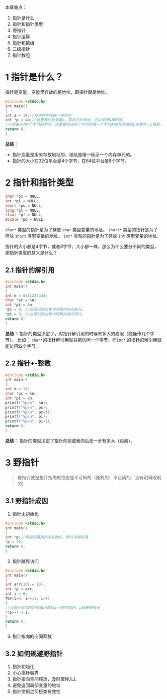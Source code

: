 
本章重点：
1. 指针是什么
2. 指针和指针类型
3. 野指针
4. 指针运算
5. 指针和数组
6. 二级指针
7. 指针数组
#  1 指针是什么？
指针是变量，变量里存放的是地址，即指针就是地址。

```c
#include <stdio.h>
int main()
{
int a = 10;//在内存中开辟一块空间
int *p = &a;//这里我们对变量a，取出它的地址，可以使用&操作符。
//a变量占用4个字节的空间，这里是将a的4个字节的第一个字节的地址存放在p变量中，p就是一个之指针变量。
return 0;
}
```

**总结：**
- 指针变量是用来存放地址的，地址是唯一标示一个内存单元的。
- 指针的大小在32位平台是4个字节，在64位平台是8个字节。

# 2 指针和指针类型
```c
char *pc = NULL;
int *pi = NULL;
short *ps = NULL;
long *pl = NULL;
float *pf = NULL;
double *pd = NULL;
```

`char*` 类型的指针是为了存放 `char` 类型变量的地址。
`short*` 类型的指针是为了存放 `short` 类型变量的地址。
`int*` 类型的指针是为了存放 `int` 类型变量的地址。

指针的大小都是4字节，或者8字节，大小都一样，那么为什么要分不同的类型，那指针类型的意义是什么？

## 2.1 指针的解引用

```c
#include <stdio.h>
int main()
{
int n = 0x11223344;
char *pc = &n;
int *pi = &n;
*pc = 0; //在调试的过程中观察内存的变化。
*pi = 0; //在调试的过程中观察内存的变化。
return 0;
}
```
**总结：**
指针的类型决定了，对指针解引用的时候有多大的权限（能操作几个字节）。
比如： `char*`的指针解引用就只能访问一个字节，而`int*` 的指针的解引用就能访问四个字节。

## 2.2 指针+-整数
```c
#include <stdio.h>
int main()
{
int n = 10;
char *pc = &n;
int *pi = &n;
printf("%p\n", &n);
printf("%p\n", pc);
printf("%p\n", pc+1);
printf("%p\n", pi);
printf("%p\n", pi+1);
return 0;
}
```
**总结：** 指针的类型决定了指针向前或者向后走一步有多大（距离）。

# 3 野指针
> 野指针就是指针指向的位置是不可知的（随机的、不正确的、没有明确限制的）

## 3.1 野指针成因
1. 指针未初始化
```c
#include <stdio.h>
int main()
{
int *p;//局部变量指针未初始化，默认为随机值
*p = 20;
return 0;
}
```

2. 指针越界访问
```c
#include <stdio.h>
int main()
{
int arr[10] = {0};
int *p = arr;
int i = 0;
for(i=0; i<=11; i++)
{
//当指针指向的范围超出数组arr的范围时，p就是野指针
*(p++) = i;
}
return 0;
}
```

3. 指针指向的空间释放

## 3.2 如何规避野指针

1. 指针初始化
2. 小心指针越界
3. 指针指向空间释放，及时置NULL
4. 避免返回局部变量的地址
5. 指针使用之前检查有效性
























